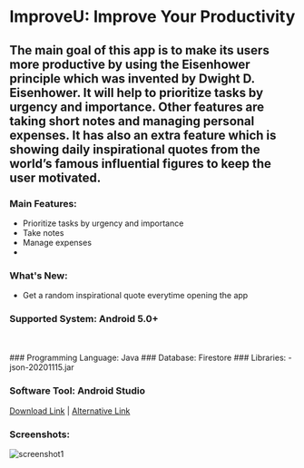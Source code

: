 # ImproveU: Improve Your Productivity
## The main goal of this app is to make its users more productive by using the Eisenhower principle which was invented by Dwight D. Eisenhower. It will help to prioritize tasks by urgency and importance. Other features are taking short notes and managing personal expenses. It has also an extra feature which is showing daily inspirational quotes from the world’s famous influential figures to keep the user motivated.

### Main Features:
- Prioritize tasks by urgency and importance
- Take notes
- Manage expenses
- 
### What's New:
- Get a random inspirational quote everytime opening the app

### Supported System: Android 5.0+
<br>
<br>
### Programming Language: Java
### Database: Firestore
### Libraries:
- json-20201115.jar

### Software Tool: Android Studio

[Download Link](https://apkfab.com/improveu/com.example.improveu/apk?h=0db27eb95f9d7ceba8abf5fd495cff597ef5fc44dd5abde08f76025a3c0cf780) | [Alternative Link](https://drive.google.com/file/d/1H7DO5waDMmkbfaLSp-BvWrWFpccmgihj/view?usp=sharing)

### Screenshots:
![screenshot1](https://drive.google.com/uc?export=view&id=1_sdn7j5BuVh6nVDivQHHWibIT3oOr7yn)
